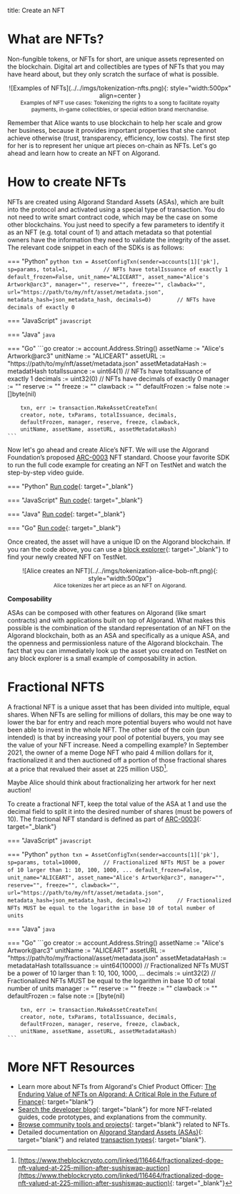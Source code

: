 title: Create an NFT

# What are NFTs?

Non-fungible tokens, or NFTs for short, are unique assets represented on the blockchain. Digital art and collectibles are types of NFTs that you may have heard about, but they only scratch the surface of what is possible. 

<center>
![Examples of NFTs](../../imgs/tokenization-nfts.png){: style="width:500px" align=center }
<figcaption style="font-size:12px">Examples of NFT use cases: Tokenizing the rights to a song to facilitate royalty payments, in-game collectibles, or special edition brand merchandise.</figcaption>
</center>

Remember that Alice wants to use blockchain to help her scale and grow her business, because it provides important properties that she cannot achieve otherwise (trust, transparency, efficiency, low costs). The first step for her is to represent her unique art pieces on-chain as NFTs. Let's go ahead and learn how to create an NFT on Algorand.

# How to create NFTs
NFTs are created using Algorand Standard Assets (ASAs), which are built into the protocol and activated using a special type of transaction. You do not need to write smart contract code, which may be the case on some other blockchains. You just need to specify a few parameters to identify it as an NFT (e.g. total count of 1) and attach metadata so that potential owners have the information they need to validate the integrity of the asset. The relevant code snippet in each of the SDKs is as follows:

=== "Python"
    ```python
    txn = AssetConfigTxn(sender=accounts[1]['pk'],
                         sp=params,
                         total=1,			// NFTs have totalIssuance of exactly 1
                         default_frozen=False,
                         unit_name="ALICEART",
                         asset_name="Alice's Artwork@arc3",
                         manager="",
                         reserve="",
                         freeze="",
                         clawback="",
                         url="https://path/to/my/nft/asset/metadata.json",
                         metadata_hash=json_metadata_hash,
                         decimals=0)		// NFTs have decimals of exactly 0
    ```

=== "JavaScript"
    ```javascript
    ```

=== "Java"
    ```java
    ```

=== "Go"
    ```go
    creator := account.Address.String()
	assetName := "Alice's Artwork@arc3"
	unitName := "ALICEART"
	assetURL := "https://path/to/my/nft/asset/metadata.json"
	assetMetadataHash := metadatHash
	totalIssuance := uint64(1)          // NFTs have totalIssuance of exactly 1
	decimals := uint32(0)               // NFTs have decimals of exactly 0
	manager := ""
	reserve := ""
	freeze := ""
	clawback := ""
	defaultFrozen := false
	note := []byte(nil)

    	txn, err := transaction.MakeAssetCreateTxn(
		creator, note, txParams, totalIssuance, decimals,
		defaultFrozen, manager, reserve, freeze, clawback,
		unitName, assetName, assetURL, assetMetadataHash)
    ```


Now let's go ahead and create Alice’s NFT. We will use the Algorand Foundation’s proposed [ARC-0003](https://github.com/algorandfoundation/ARCs/blob/main/ARCs/arc-0003.md) NFT standard. Choose your favorite SDK to run the full code example for creating an NFT on TestNet and watch the step-by-step video guide.

=== "Python"
    [Run code](https://replit.com/@Algorand/CreateNFT#main.py){: target="_blank"}

=== "JavaScript"
    [Run code](https://replit.com/@Algorand/CreateNFTJavaScript#index.js){: target="_blank"}

=== "Java"
    [Run code](https://replit.com/@Algorand/CreateNFTJava#Main.java){: target="_blank"}

=== "Go"
    [Run code](https://replit.com/@Algorand/CreateNFTGo#Main.go){: target="_blank"}

Once created, the asset will have a unique ID on the Algorand blockchain. If you ran the code above, you can use a [block explorer](../../../../ecosystem-projects/?tags=block-explorers){: target="_blank"} to find your newly created NFT on TestNet.

<center>
![Alice creates an NFT](../../imgs/tokenization-alice-bob-nft.png){: style="width:500px"}
<figcaption style="font-size:12px">Alice tokenizes her art piece as an NFT on Algorand.</figcaption>
</center>

**Composability**

ASAs can be composed with other features on Algorand (like smart contracts) and with applications built on top of Algorand. What makes this possible is the combination of the standard representation of an NFT on the Algorand blockchain, both as an ASA and specifically as a unique ASA, and the openness and permissionless nature of the Algorand blockchain. The fact that you can immediately look up the asset you created on TestNet on any block explorer is a small example of composability in action. 

# Fractional NFTS

A fractional NFT is a unique asset that has been divided into multiple, equal shares. When NFTs are selling for millions of dollars, this may be one way to lower the bar for entry and reach more potential buyers who would not have been able to invest in the whole NFT. The other side of the coin (pun intended) is that by increasing your pool of potential buyers, you may see the value of your NFT increase. Need a compelling example? In September 2021, the owner of a meme Doge NFT who paid 4 million dollars for it, fractionalized it and then auctioned off a portion of those fractional shares at a price that revalued their asset at 225 million USD[^1].

[^1]: [https://www.theblockcrypto.com/linked/116464/fractionalized-doge-nft-valued-at-225-million-after-sushiswap-auction](https://www.theblockcrypto.com/linked/116464/fractionalized-doge-nft-valued-at-225-million-after-sushiswap-auction){: target="_blank"}

Maybe Alice should think about fractionalizing her artwork for her next auction!
 
To create a fractional NFT, keep the total value of the ASA at 1 and use the decimal field to split it into the desired number of shares (must be powers of 10). The fractional NFT standard is defined as part of [ARC-0003](https://github.com/algorandfoundation/ARCs/blob/main/ARCs/arc-0003.md){: target="_blank"}

=== "JavaScript"
    ```javascript
    ```

=== "Python"
    ```python
    txn = AssetConfigTxn(sender=accounts[1]['pk'],
                         sp=params,
                         total=10000,       // Fractionalized NFTs MUST be a power of 10 larger than 1: 10, 100, 1000, ...
                         default_frozen=False,
                         unit_name="ALICEART",
                         asset_name="Alice's Artwork@arc3",
                         manager="",
                         reserve="",
                         freeze="",
                         clawback="",
                         url="https://path/to/my/nft/asset/metadata.json",
                         metadata_hash=json_metadata_hash,
                         decimals=2)		// Fractionalized NFTs MUST be equal to the logarithm in base 10 of total number of units
    ```

=== "Java"
    ```java
    ```

=== "Go"
    ```go
    creator := account.Address.String()
	assetName := "Alice's Artwork@arc3"
	unitName := "ALICEART"
	assetURL := "https://path/to/my/fractional/asset/metadata.json"
	assetMetadataHash := metadataHash
	totalIssuance := uint64(10000)      // Fractionalized NFTs MUST be a power of 10 larger than 1: 10, 100, 1000, ...
	decimals := uint32(2)               // Fractionalized NFTs MUST be equal to the logarithm in base 10 of total number of units
	manager := ""
	reserve := ""
	freeze := ""
	clawback := ""
	defaultFrozen := false
	note := []byte(nil)

    	txn, err := transaction.MakeAssetCreateTxn(
		creator, note, txParams, totalIssuance, decimals,
		defaultFrozen, manager, reserve, freeze, clawback,
		unitName, assetName, assetURL, assetMetadataHash)
    ```

# More NFT Resources

- Learn more about NFTs from Algorand's Chief Product Officer: [The Enduring Value of NFTs on Algorand: A Critical Role in the Future of Finance](https://www.algorand.com/resources/blog/the-enduring-value-of-nfts-on-algorand){: target="blank"}
- [Search the developer blog](../../../../blog/?query=nfts){: target="blank"} for more NFT-related guides, code prototypes, and explanations from the community.
- [Browse community tools and projects](../../../../ecosystem-projects/?tags=nfts){: target="blank"} related to NFTs.
- Detailed documentation on [Algorand Standard Assets (ASAs)](../../../get-details/asa/){: target="blank"} and related [transaction types](../../../get-details/transactions/#asset-configuration-transaction){: target="blank"}.
